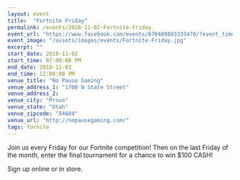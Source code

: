 ```yaml
---
layout: event
title:  "Fortnite Friday"
permalink: /events/2018-11-02-Fortnite-Friday
event_url: "https://www.facebook.com/events/670489883333470/?event_time_id=670489926666799"
event_image: "/assets/images/events/Fortnite-Friday.jpg"
excerpt: ""
start_date: 2018-11-02
start_time: 07:00:00 PM
end_date: 2018-11-03
end_time: 12:00:00 PM
venue_title: "No Pause Gaming"
venue_address_1: "1700 N State Street"
venue_address_2:
venue_city: "Provo"
venue_state: "Utah"
venue_zipcode: "84604"
venue_url: "http://nopausegaming.com/"
tags: fornite
---
```


Join us every Friday for our Fortnite competition! Then on the last Friday of the month, enter the final tournament for a chance to win $100 CASH! 

Sign up online or in store.